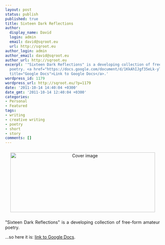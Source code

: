 ```yaml
---
layout: post
status: publish
published: true
title: Sixteen Dark Reflections
author:
  display_name: David
  login: admin
  email: david@sqroot.eu
  url: http://sqroot.eu
author_login: admin
author_email: david@sqroot.eu
author_url: http://sqroot.eu
excerpt: '"Sixteen Dark Reflections" is a developing collection of free-form amateur
  poetry. <a href="https://docs.google.com/document/d/1KkAhIJgf35eLk-yTr3BJKNr5LzXyH2aRh5rUxifwAOA/edit?hl=en_US"
  title="Google Docs">Link to Google Docs</a>.'
wordpress_id: 1179
wordpress_url: http://sqroot.eu/?p=1179
date: '2011-10-14 14:40:04 +0300'
date_gmt: '2011-10-14 12:40:04 +0300'
categories:
- Personal
- Featured
tags:
- writing
- creative writing
- poetry
- short
- story
comments: []
---
```

<p style="text-align: center"><a href="https://docs.google.com/document/d/1KkAhIJgf35eLk-yTr3BJKNr5LzXyH2aRh5rUxifwAOA/edit?hl=en_US" target="_blank"><img class="size-full wp-image-1180 aligncenter" style="margin-top: 10px;margin-bottom: 10px" src="http://sqroot.eu/wp-content/uploads/2011/10/Dreams1.png" alt="Cover image" width="471" height="194" /></a></p>
<p style="text-align: justify">"Sixteen Dark Reflections" is a developing collection of free-form amateur poetry.</p>
<p style="text-align: justify">...so here it is: <a href="https://docs.google.com/document/d/1KkAhIJgf35eLk-yTr3BJKNr5LzXyH2aRh5rUxifwAOA/edit?hl=en_US" target="_blank">link to Google Docs</a>.</p>
<p style="text-align: justify">
